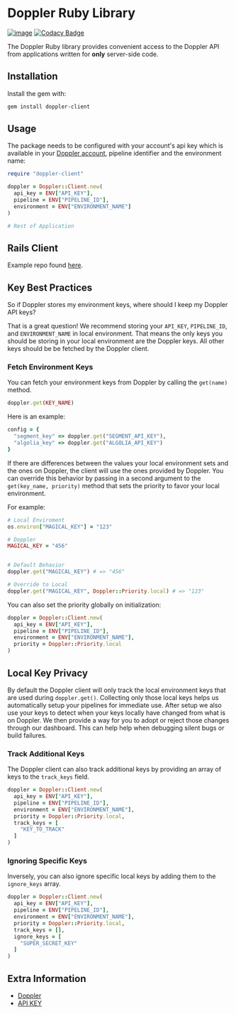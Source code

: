 # Doppler Ruby Library

[![image](https://img.shields.io/gem/v/doppler-client.svg)](https://rubygems.org/gems/doppler-client)
[![Codacy Badge](https://api.codacy.com/project/badge/Grade/92ec3d37764c40da8dffb6a85c6cbfa4)](https://www.codacy.com/app/Doppler/ruby-client?utm_source=github.com&amp;utm_medium=referral&amp;utm_content=DopplerHQ/ruby-client&amp;utm_campaign=Badge_Grade)

The Doppler Ruby library provides convenient access to the Doppler API from
applications written for **only** server-side code.

## Installation

Install the gem with:
``` bash
gem install doppler-client
```

## Usage

The package needs to be configured with your account's api key which is available in your [Doppler account](https://doppler.com/workplace/api_key), pipeline identifier and the environment name:

``` ruby
require "doppler-client"

doppler = Doppler::Client.new(
  api_key = ENV["API_KEY"],
  pipeline = ENV["PIPELINE_ID"],
  environment = ENV["ENVIRONMENT_NAME"]
)

# Rest of Application
```


## Rails Client

Example repo found [here](https://github.com/DopplerHQ/rails-sample).

## Key Best Practices

So if Doppler stores my environment keys, where should I keep my Doppler API keys?

That is a great question! We recommend storing your `API_KEY`, `PIPELINE_ID`, and `ENVIRONMENT_NAME` 
in local environment. That means the only keys you should be storing in your local environment are the Doppler keys. All other keys should be be fetched by the Doppler client.

### Fetch Environment Keys

You can fetch your environment keys from Doppler by calling the `get(name)` method.

``` ruby
doppler.get(KEY_NAME)
```

Here is an example:

``` ruby
config = {
  "segment_key" => doppler.get("SEGMENT_API_KEY"),
  "algolia_key" => doppler.get("ALGOLIA_API_KEY")
}

```

If there are differences between the values your local environment sets and the ones on Doppler, the client will use the ones provided by Doppler. You can override this behavior by passing in a second argument to the `get(key_name, priority)` method that sets the priority to favor your local environment.

For example:

``` ruby
# Local Enviroment
os.environ["MAGICAL_KEY"] = "123"

# Doppler
MAGICAL_KEY = "456"


# Default Behavior
doppler.get("MAGICAL_KEY") # => "456"

# Override to Local
doppler.get("MAGICAL_KEY", Doppler::Priority.local) # => "123"
```

You can also set the priority globally on initialization:

``` ruby
doppler = Doppler::Client.new(
  api_key = ENV["API_KEY"],
  pipeline = ENV["PIPELINE_ID"],
  environment = ENV["ENVIRONMENT_NAME"],
  priority = Doppler::Priority.local
)

```

## Local Key Privacy

By default the Doppler client will only track the local environment keys that are used during `doppler.get()`.
Collecting only those local keys helps us automatically setup your pipelines
for immediate use. After setup we also use your keys to detect when your keys locally have
changed from what is on Doppler. We then provide a way for you to adopt or reject those changes
through our dashboard. This can help help when debugging silent bugs or build failures.

### Track Additional Keys
The Doppler client can also track additional keys by providing an array of keys to the `track_keys` field.

``` ruby
doppler = Doppler::Client.new(
  api_key = ENV["API_KEY"],
  pipeline = ENV["PIPELINE_ID"],
  environment = ENV["ENVIRONMENT_NAME"],
  priority = Doppler::Priority.local,
  track_keys = [
    "KEY_TO_TRACK"
  ]
)
```

### Ignoring Specific Keys
Inversely, you can also ignore specific local keys by adding them to the `ignore_keys` array.

``` ruby
doppler = Doppler::Client.new(
  api_key = ENV["API_KEY"],
  pipeline = ENV["PIPELINE_ID"],
  environment = ENV["ENVIRONMENT_NAME"],
  priority = Doppler::Priority.local,
  track_keys = [],
  ignore_keys = [
    "SUPER_SECRET_KEY"
  ]
)
```

## Extra Information

- [Doppler](https://doppler.com)
- [API KEY](https://doppler.com/workplace/api_key)
